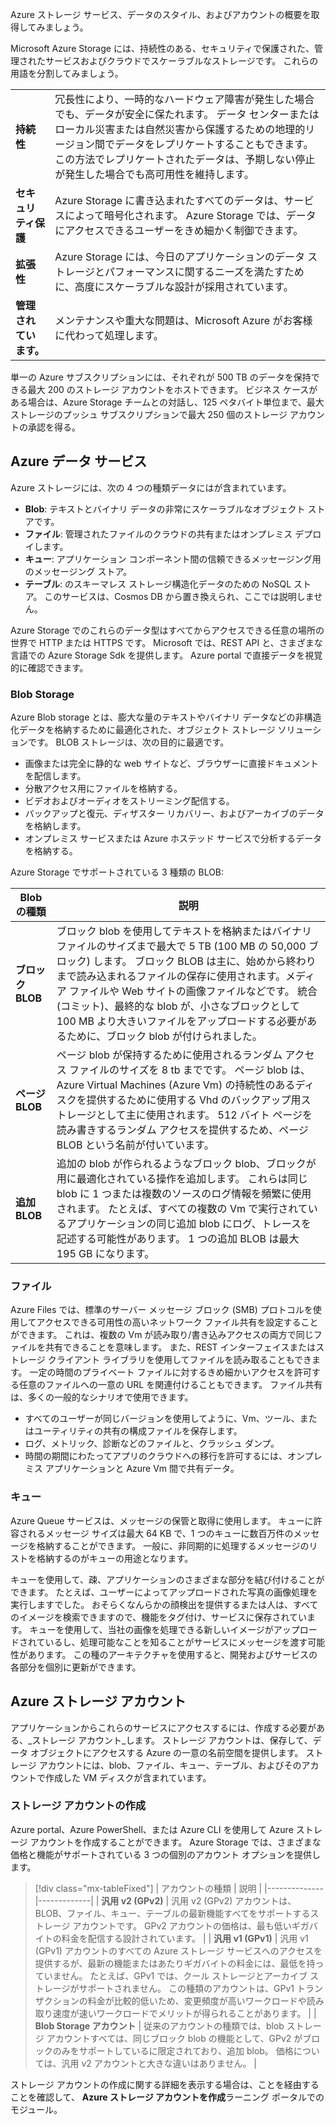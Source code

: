 Azure ストレージ サービス、データのスタイル、およびアカウントの概要を取得してみましょう。 

Microsoft Azure Storage には、持続性のある、セキュリティで保護された、管理されたサービスおよびクラウドでスケーラブルなストレージです。 これらの用語を分割してみましょう。

| | |
|-|-|
| **持続性** | 冗長性により、一時的なハードウェア障害が発生した場合でも、データが安全に保たれます。 データ センターまたはローカル災害または自然災害から保護するための地理的リージョン間でデータをレプリケートすることもできます。 この方法でレプリケートされたデータは、予期しない停止が発生した場合でも高可用性を維持します。 |
| **セキュリティ保護** | Azure Storage に書き込まれたすべてのデータは、サービスによって暗号化されます。 Azure Storage では、データにアクセスできるユーザーをきめ細かく制御できます。 |
| **拡張性** | Azure Storage には、今日のアプリケーションのデータ ストレージとパフォーマンスに関するニーズを満たすために、高度にスケーラブルな設計が採用されています。 |
| **管理されています。** | メンテナンスや重大な問題は、Microsoft Azure がお客様に代わって処理します。 |

単一の Azure サブスクリプションには、それぞれが 500 TB のデータを保持できる最大 200 のストレージ アカウントをホストできます。 ビジネス ケースがある場合は、Azure Storage チームとの対話し、125 ペタバイト単位まで、最大ストレージのプッシュ サブスクリプションで最大 250 個のストレージ アカウントの承認を得る。

## <a name="azure-data-services"></a>Azure データ サービス

Azure ストレージには、次の 4 つの種類データにはが含まれています。

- **Blob**: テキストとバイナリ データの非常にスケーラブルなオブジェクト ストアです。
- **ファイル**: 管理されたファイルのクラウドの共有またはオンプレミス デプロイします。
- **キュー**: アプリケーション コンポーネント間の信頼できるメッセージング用のメッセージング ストア。
- **テーブル**: のスキーマレス ストレージ構造化データのための NoSQL ストア。 このサービスは、Cosmos DB から置き換えられ、ここでは説明しません。

Azure Storage でのこれらのデータ型はすべてからアクセスできる任意の場所の世界で HTTP または HTTPS です。 Microsoft では、REST API と、さまざまな言語での Azure Storage Sdk を提供します。 Azure portal で直接データを視覚的に確認できます。

### <a name="blob-storage"></a>Blob Storage

Azure Blob storage とは、膨大な量のテキストやバイナリ データなどの非構造化データを格納するために最適化された、オブジェクト ストレージ ソリューションです。 BLOB ストレージは、次の目的に最適です。

- 画像または完全に静的な web サイトなど、ブラウザーに直接ドキュメントを配信します。
- 分散アクセス用にファイルを格納する。
- ビデオおよびオーディオをストリーミング配信する。
- バックアップと復元、ディザスター リカバリー、およびアーカイブのデータを格納します。
- オンプレミス サービスまたは Azure ホステッド サービスで分析するデータを格納する。

Azure Storage でサポートされている 3 種類の BLOB:

| Blob の種類 | 説明 |
|-----------|-------------|
| **ブロック BLOB** | ブロック blob を使用してテキストを格納またはバイナリ ファイルのサイズまで最大で 5 TB (100 MB の 50,000 ブロック) します。 ブロック BLOB は主に、始めから終わりまで読み込まれるファイルの保存に使用されます。メディア ファイルや Web サイトの画像ファイルなどです。 統合 (コミット)、最終的な blob が、小さなブロックとして 100 MB より大きいファイルをアップロードする必要があるために、ブロック blob が付けられました。 |
| **ページ BLOB** | ページ blob が保持するために使用されるランダム アクセス ファイルのサイズを 8 tb までです。 ページ blob は、Azure Virtual Machines (Azure Vm) の持続性のあるディスクを提供するために使用する Vhd のバックアップ用ストレージとして主に使用されます。 512 バイト ページを読み書きするランダム アクセスを提供するため、ページ BLOB という名前が付いています。 |
| **追加 BLOB** | 追加の blob が作られるようなブロック blob、ブロックが用に最適化されている操作を追加します。 これらは同じ blob に 1 つまたは複数のソースのログ情報を頻繁に使用されます。 たとえば、すべての複数の Vm で実行されているアプリケーションの同じ追加 blob にログ、トレースを記述する可能性があります。 1 つの追加 BLOB は最大 195 GB になります。 |

### <a name="files"></a>ファイル

Azure Files では、標準のサーバー メッセージ ブロック (SMB) プロトコルを使用してアクセスできる可用性の高いネットワーク ファイル共有を設定することができます。 これは、複数の Vm が読み取り/書き込みアクセスの両方で同じファイルを共有できることを意味します。 また、REST インターフェイスまたはストレージ クライアント ライブラリを使用してファイルを読み取ることもできます。 一定の時間のプライベート ファイルに対するきめ細かいアクセスを許可する任意のファイルへの一意の URL を関連付けることもできます。 ファイル共有は、多くの一般的なシナリオで使用できます。

- すべてのユーザーが同じバージョンを使用してように、Vm、ツール、またはユーティリティの共有の構成ファイルを保存します。
- ログ、メトリック、診断などのファイルと、クラッシュ ダンプ。
- 時間の期間にわたってアプリのクラウドへの移行を許可するには、オンプレミス アプリケーションと Azure Vm 間で共有データ。

### <a name="queues"></a>キュー

Azure Queue サービスは、メッセージの保管と取得に使用します。 キューに許容されるメッセージ サイズは最大 64 KB で、1 つのキューに数百万件のメッセージを格納することができます。 一般に、非同期的に処理するメッセージのリストを格納するのがキューの用途となります。

キューを使用して、疎、アプリケーションのさまざまな部分を結び付けることができます。 たとえば、ユーザーによってアップロードされた写真の画像処理を実行しますでした。 おそらくなんらかの顔検出を提供するまたは人は、すべてのイメージを検索できますので、機能をタグ付け、サービスに保存されています。 キューを使用して、当社の画像を処理できる新しいイメージがアップロードされているし、処理可能なことを知ることがサービスにメッセージを渡す可能性があります。 この種のアーキテクチャを使用すると、開発およびサービスの各部分を個別に更新ができます。

## <a name="azure-storage-accounts"></a>Azure ストレージ アカウント

アプリケーションからこれらのサービスにアクセスするには、作成する必要がある、_ストレージ アカウント_します。 ストレージ アカウントは、保存して、データ オブジェクトにアクセスする Azure の一意の名前空間を提供します。 ストレージ アカウントには、blob、ファイル、キュー、テーブル、およびそのアカウントで作成した VM ディスクが含まれています。

### <a name="creating-a-storage-account"></a>ストレージ アカウントの作成

Azure portal、Azure PowerShell、または Azure CLI を使用して Azure ストレージ アカウントを作成することができます。 Azure Storage では、さまざまな価格と機能がサポートされている 3 つの個別のアカウント オプションを提供します。

> [!div class="mx-tableFixed"]
> | アカウントの種類 | 説明 |
> |--------------|-------------|
> | **汎用 v2 (GPv2)** | 汎用 v2 (GPv2) アカウントは、BLOB、ファイル、キュー、テーブルの最新機能すべてをサポートするストレージ アカウントです。 GPv2 アカウントの価格は、最も低いギガバイトの料金を配信する設計されています。 |
> | **汎用 v1 (GPv1)** | 汎用 v1 (GPv1) アカウントのすべての Azure ストレージ サービスへのアクセスを提供するが、最新の機能またはあたりギガバイトの料金には、最低を持っていません。 たとえば、GPv1 では、クール ストレージとアーカイブ ストレージがサポートされません。 この種類のアカウントは、GPv1 トランザクションの料金が比較的低いため、変更頻度が高いワークロードや読み取り速度が速いワークロードでメリットが得られることがあります。 |
> | **Blob Storage アカウント** | 従来のアカウントの種類では、blob ストレージ アカウントすべては、同じブロック blob の機能として、GPv2 がブロックのみをサポートしているに限定されており、追加 blob。 価格については、汎用 v2 アカウントと大きな違いはありません。 |

ストレージ アカウントの作成に関する詳細を表示する場合は、ことを経由することを確認して、 **Azure ストレージ アカウントを作成**ラーニング ポータルでのモジュール。